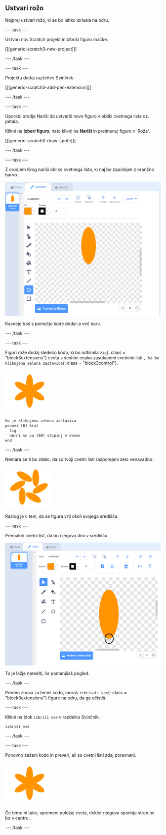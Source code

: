 ## Ustvari rožo

Najprej ustvari rožo, ki se bo lahko izrisala na odru.

\--- task \---

Ustvari nov Scratch projekt in izbriši figuro mačke.

[[[generic-scratch3-new-project]]]

\--- /task \---

\--- task \---

Projektu dodaj razširitev Svinčnik.

[[[generic-scratch3-add-pen-extension]]]

\--- /task \---

\--- task \---

Uporabi orodje Nariši da ustvariš novo figuro v obliki cvetnega lista oz. petala.

Klikni na **Izberi figuro**, nato klikni na **Nariši** in preimenuj figuro v 'Roža'.

[[[generic-scratch3-draw-sprite]]]

\--- /task \---

\--- task \---

Z orodjem Krog nariši obliko cvetnega lista, ki naj bo zapolnjen z oranžno barvo.

![posnetek zaslona](images/flower-petal.png)

Kasneje boš s pomočjo kode dodal-a več barv.

\--- /task \---

\--- task \---

Figuri rože dodaj sledečo kodo, ki bo odtisnila `žig`{: class = "block3extensions"} cveta s šestimi enako zasukanimi cvetnimi listi `, ko bo kliknjena zelena zastavica`{: class = "block3control"}.

![posnetek zaslona](images/flower-6-straight.png)

```blocks3
ko je kliknjena zelena zastavica
ponovi (6) krat 
  žig
  obrni se za (60) stopinj v desno
end
```

\--- /task \---

Nemara se ti bo zdelo, da so tvoji cvetni listi razporejeni zelo nenavadno:

![posnetek zaslona](images/flower-6-offset.png)

Razlog je v tem, da se figura vrti okoli svojega središča.

\--- task \---

Premakni cvetni list, da bo njegovo dno v središču.

![posnetek zaslona](images/flower-crosshair-annotated.png)

To je lažje narediti, če pomanjšaš pogled.

\--- /task \---

Preden znova zaženeš kodo, moraš `izbrisati vse`{: class = "block3extensions"} figure na odru, da ga očistiš.

\--- task \---

Klikni na blok `izbriši vse` v razdelku Svinčnik.

```blocks3
izbriši vse
```

\--- /task \---

\--- task \---

Ponovno zaženi kodo in preveri, ali so cvetni listi zdaj poravnani.

![posnetek zaslona](images/flower-6-straight.png)

Če temu ni tako, spremeni položaj cveta, dokler njegova spodnja stran ne bo v centru.

\--- /task \---